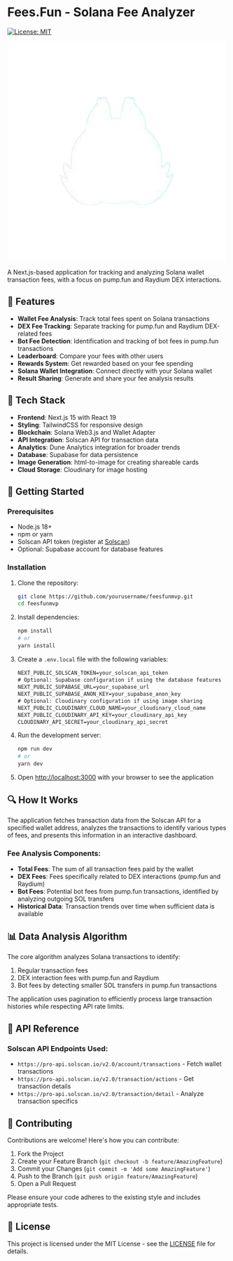 # Fees.Fun - Solana Fee Analyzer

[![License: MIT](https://img.shields.io/badge/License-MIT-blue.svg)](https://opensource.org/licenses/MIT)

![Fees.Fun Logo](/public/assets/logo_chipz.png)

A Next.js-based application for tracking and analyzing Solana wallet transaction fees, with a focus on pump.fun and Raydium DEX interactions.

## 🌟 Features

- **Wallet Fee Analysis**: Track total fees spent on Solana transactions
- **DEX Fee Tracking**: Separate tracking for pump.fun and Raydium DEX-related fees
- **Bot Fee Detection**: Identification and tracking of bot fees in pump.fun transactions
- **Leaderboard**: Compare your fees with other users
- **Rewards System**: Get rewarded based on your fee spending
- **Solana Wallet Integration**: Connect directly with your Solana wallet
- **Result Sharing**: Generate and share your fee analysis results

## 🔧 Tech Stack

- **Frontend**: Next.js 15 with React 19
- **Styling**: TailwindCSS for responsive design
- **Blockchain**: Solana Web3.js and Wallet Adapter
- **API Integration**: Solscan API for transaction data
- **Analytics**: Dune Analytics integration for broader trends
- **Database**: Supabase for data persistence
- **Image Generation**: html-to-image for creating shareable cards
- **Cloud Storage**: Cloudinary for image hosting

## 🚀 Getting Started

### Prerequisites

- Node.js 18+
- npm or yarn
- Solscan API token (register at [Solscan](https://solscan.io))
- Optional: Supabase account for database features

### Installation

1. Clone the repository:
   ```bash
   git clone https://github.com/yourusername/feesfunmvp.git
   cd feesfunmvp
   ```

2. Install dependencies:
   ```bash
   npm install
   # or
   yarn install
   ```

3. Create a `.env.local` file with the following variables:
   ```
   NEXT_PUBLIC_SOLSCAN_TOKEN=your_solscan_api_token
   # Optional: Supabase configuration if using the database features
   NEXT_PUBLIC_SUPABASE_URL=your_supabase_url
   NEXT_PUBLIC_SUPABASE_ANON_KEY=your_supabase_anon_key
   # Optional: Cloudinary configuration if using image sharing
   NEXT_PUBLIC_CLOUDINARY_CLOUD_NAME=your_cloudinary_cloud_name
   NEXT_PUBLIC_CLOUDINARY_API_KEY=your_cloudinary_api_key
   CLOUDINARY_API_SECRET=your_cloudinary_api_secret
   ```

4. Run the development server:
   ```bash
   npm run dev
   # or
   yarn dev
   ```

5. Open [http://localhost:3000](http://localhost:3000) with your browser to see the application

## 🔍 How It Works

The application fetches transaction data from the Solscan API for a specified wallet address, analyzes the transactions to identify various types of fees, and presents this information in an interactive dashboard.

### Fee Analysis Components:

- **Total Fees**: The sum of all transaction fees paid by the wallet
- **DEX Fees**: Fees specifically related to DEX interactions (pump.fun and Raydium)
- **Bot Fees**: Potential bot fees from pump.fun transactions, identified by analyzing outgoing SOL transfers
- **Historical Data**: Transaction trends over time when sufficient data is available

## 📊 Data Analysis Algorithm

The core algorithm analyzes Solana transactions to identify:

1. Regular transaction fees
2. DEX interaction fees with pump.fun and Raydium
3. Bot fees by detecting smaller SOL transfers in pump.fun transactions

The application uses pagination to efficiently process large transaction histories while respecting API rate limits.

## 📖 API Reference

### Solscan API Endpoints Used:

- `https://pro-api.solscan.io/v2.0/account/transactions` - Fetch wallet transactions
- `https://pro-api.solscan.io/v2.0/transaction/actions` - Get transaction details
- `https://pro-api.solscan.io/v2.0/transaction/detail` - Analyze transaction specifics

## 🤝 Contributing

Contributions are welcome! Here's how you can contribute:

1. Fork the Project
2. Create your Feature Branch (`git checkout -b feature/AmazingFeature`)
3. Commit your Changes (`git commit -m 'Add some AmazingFeature'`)
4. Push to the Branch (`git push origin feature/AmazingFeature`)
5. Open a Pull Request

Please ensure your code adheres to the existing style and includes appropriate tests.

## 📜 License

This project is licensed under the MIT License - see the [LICENSE](LICENSE) file for details.
